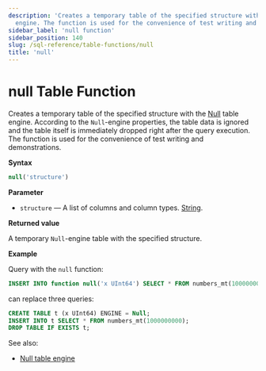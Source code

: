 ```yaml
---
description: 'Creates a temporary table of the specified structure with the Null table
  engine. The function is used for the convenience of test writing and demonstrations.'
sidebar_label: 'null function'
sidebar_position: 140
slug: /sql-reference/table-functions/null
title: 'null'
---
```


# null Table Function

Creates a temporary table of the specified structure with the [Null](../../engines/table-engines/special/null.md) table engine. According to the `Null`-engine properties, the table data is ignored and the table itself is immediately dropped right after the query execution. The function is used for the convenience of test writing and demonstrations.

**Syntax**

``` sql
null('structure')
```

**Parameter**

- `structure` — A list of columns and column types. [String](../../sql-reference/data-types/string.md).

**Returned value**

A temporary `Null`-engine table with the specified structure.

**Example**

Query with the `null` function:

``` sql
INSERT INTO function null('x UInt64') SELECT * FROM numbers_mt(1000000000);
```
can replace three queries:

```sql
CREATE TABLE t (x UInt64) ENGINE = Null;
INSERT INTO t SELECT * FROM numbers_mt(1000000000);
DROP TABLE IF EXISTS t;
```

See also:

- [Null table engine](../../engines/table-engines/special/null.md)
